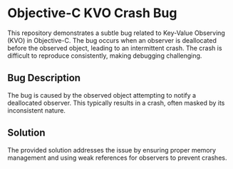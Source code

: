# Objective-C KVO Crash Bug

This repository demonstrates a subtle bug related to Key-Value Observing (KVO) in Objective-C. The bug occurs when an observer is deallocated before the observed object, leading to an intermittent crash. The crash is difficult to reproduce consistently, making debugging challenging.

## Bug Description
The bug is caused by the observed object attempting to notify a deallocated observer. This typically results in a crash, often masked by its inconsistent nature.

## Solution
The provided solution addresses the issue by ensuring proper memory management and using weak references for observers to prevent crashes.